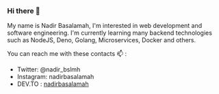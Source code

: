 ### Hi there 👋

<!--
**nadirbasalamah/nadirbasalamah** is a ✨ _special_ ✨ repository because its `README.md` (this file) appears on your GitHub profile.

Here are some ideas to get you started:

- 🔭 I’m currently working on ...
- 🌱 I’m currently learning ...
- 👯 I’m looking to collaborate on ...
- 🤔 I’m looking for help with ...
- 💬 Ask me about ...
- 📫 How to reach me: ...
- 😄 Pronouns: ...
- ⚡ Fun fact: ...
-->

My name is Nadir Basalamah, I'm interested in web development and software engineering. I'm currently learning many backend technologies such as NodeJS, Deno, Golang, Microservices, Docker and others. 

You can reach me with these contacts 📫 :
- Twitter: @nadir_bslmh
- Instagram: nadirbasalamah
- DEV.TO : [nadirbasalamah](https://dev.to/nadirbasalamah)
